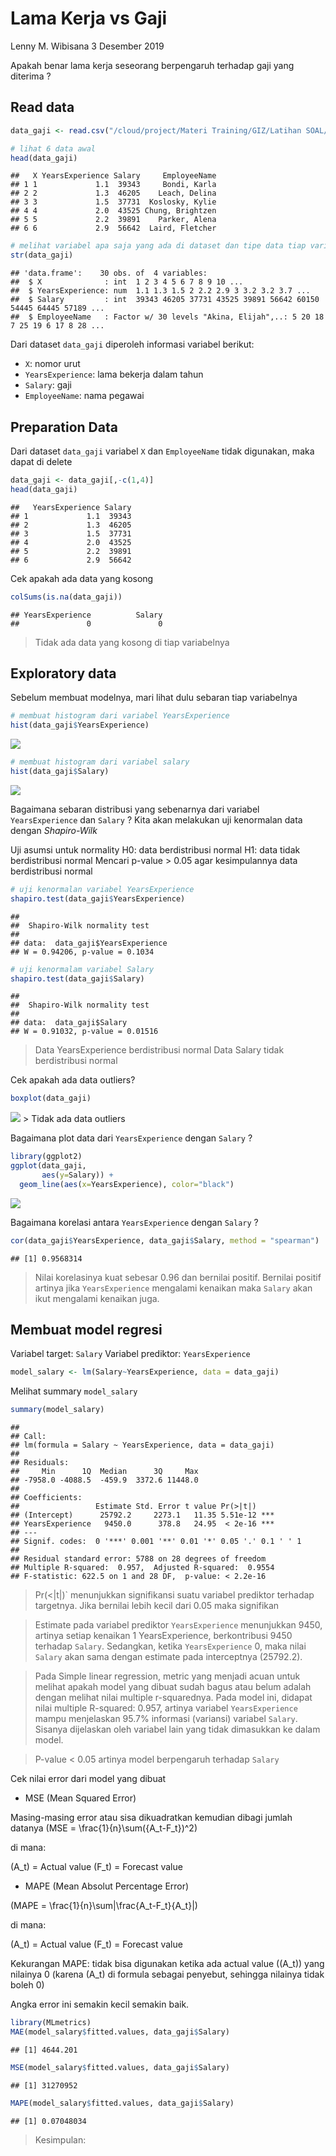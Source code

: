 Lama Kerja vs Gaji
================
Lenny M. Wibisana
3 Desember 2019

Apakah benar lama kerja seseorang berpengaruh terhadap gaji yang
diterima
?

## Read data

``` r
data_gaji <- read.csv("/cloud/project/Materi Training/GIZ/Latihan SOAL/Lama Kerja vs Gaji.csv")
```

``` r
# lihat 6 data awal
head(data_gaji)
```

    ##   X YearsExperience Salary     EmployeeName
    ## 1 1             1.1  39343     Bondi, Karla
    ## 2 2             1.3  46205    Leach, Delina
    ## 3 3             1.5  37731  Koslosky, Kylie
    ## 4 4             2.0  43525 Chung, Brightzen
    ## 5 5             2.2  39891    Parker, Alena
    ## 6 6             2.9  56642  Laird, Fletcher

``` r
# melihat variabel apa saja yang ada di dataset dan tipe data tiap variabelnya
str(data_gaji)
```

    ## 'data.frame':    30 obs. of  4 variables:
    ##  $ X              : int  1 2 3 4 5 6 7 8 9 10 ...
    ##  $ YearsExperience: num  1.1 1.3 1.5 2 2.2 2.9 3 3.2 3.2 3.7 ...
    ##  $ Salary         : int  39343 46205 37731 43525 39891 56642 60150 54445 64445 57189 ...
    ##  $ EmployeeName   : Factor w/ 30 levels "Akina, Elijah",..: 5 20 18 7 25 19 6 17 8 28 ...

Dari dataset `data_gaji` diperoleh informasi variabel berikut:

  - `X`: nomor urut
  - `YearsExperience`: lama bekerja dalam tahun
  - `Salary`: gaji
  - `EmployeeName`: nama pegawai

## Preparation Data

Dari dataset `data_gaji` variabel `X` dan `EmployeeName` tidak
digunakan, maka dapat di delete

``` r
data_gaji <- data_gaji[,-c(1,4)]
head(data_gaji)
```

    ##   YearsExperience Salary
    ## 1             1.1  39343
    ## 2             1.3  46205
    ## 3             1.5  37731
    ## 4             2.0  43525
    ## 5             2.2  39891
    ## 6             2.9  56642

Cek apakah ada data yang kosong

``` r
colSums(is.na(data_gaji))
```

    ## YearsExperience          Salary 
    ##               0               0

> Tidak ada data yang kosong di tiap variabelnya

## Exploratory data

Sebelum membuat modelnya, mari lihat dulu sebaran tiap variabelnya

``` r
# membuat histogram dari variabel YearsExperience
hist(data_gaji$YearsExperience)
```

![](Readme_files/figure-gfm/unnamed-chunk-5-1.png)<!-- -->

``` r
# membuat histogram dari variabel salary
hist(data_gaji$Salary)
```

![](Readme_files/figure-gfm/unnamed-chunk-6-1.png)<!-- -->

Bagaimana sebaran distribusi yang sebenarnya dari variabel
`YearsExperience` dan `Salary` ? Kita akan melakukan uji kenormalan data
dengan *Shapiro-Wilk*

Uji asumsi untuk normality H0: data berdistribusi normal H1: data tidak
berdistribusi normal Mencari p-value \> 0.05 agar kesimpulannya data
berdistribusi normal

``` r
# uji kenormalan variabel YearsExperience
shapiro.test(data_gaji$YearsExperience)
```

    ## 
    ##  Shapiro-Wilk normality test
    ## 
    ## data:  data_gaji$YearsExperience
    ## W = 0.94206, p-value = 0.1034

``` r
# uji kenormalam variabel Salary
shapiro.test(data_gaji$Salary)
```

    ## 
    ##  Shapiro-Wilk normality test
    ## 
    ## data:  data_gaji$Salary
    ## W = 0.91032, p-value = 0.01516

> Data YearsExperience berdistribusi normal Data Salary tidak
> berdistribusi normal

Cek apakah ada data outliers?

``` r
boxplot(data_gaji)
```

![](Readme_files/figure-gfm/unnamed-chunk-8-1.png)<!-- --> \> Tidak ada
data outliers

Bagaimana plot data dari `YearsExperience` dengan `Salary` ?

``` r
library(ggplot2)
ggplot(data_gaji,
       aes(y=Salary)) +
  geom_line(aes(x=YearsExperience), color="black")
```

![](Readme_files/figure-gfm/unnamed-chunk-9-1.png)<!-- -->

Bagaimana korelasi antara `YearsExperience` dengan `Salary` ?

``` r
cor(data_gaji$YearsExperience, data_gaji$Salary, method = "spearman")
```

    ## [1] 0.9568314

> Nilai korelasinya kuat sebesar 0.96 dan bernilai positif. Bernilai
> positif artinya jika `YearsExperience` mengalami kenaikan maka
> `Salary` akan ikut mengalami kenaikan juga.

## Membuat model regresi

Variabel target: `Salary` Variabel prediktor: `YearsExperience`

``` r
model_salary <- lm(Salary~YearsExperience, data = data_gaji)
```

Melihat summary `model_salary`

``` r
summary(model_salary)
```

    ## 
    ## Call:
    ## lm(formula = Salary ~ YearsExperience, data = data_gaji)
    ## 
    ## Residuals:
    ##     Min      1Q  Median      3Q     Max 
    ## -7958.0 -4088.5  -459.9  3372.6 11448.0 
    ## 
    ## Coefficients:
    ##                 Estimate Std. Error t value Pr(>|t|)    
    ## (Intercept)      25792.2     2273.1   11.35 5.51e-12 ***
    ## YearsExperience   9450.0      378.8   24.95  < 2e-16 ***
    ## ---
    ## Signif. codes:  0 '***' 0.001 '**' 0.01 '*' 0.05 '.' 0.1 ' ' 1
    ## 
    ## Residual standard error: 5788 on 28 degrees of freedom
    ## Multiple R-squared:  0.957,  Adjusted R-squared:  0.9554 
    ## F-statistic: 622.5 on 1 and 28 DF,  p-value: < 2.2e-16

> Pr(\<|t|)\` menunjukkan signifikansi suatu variabel prediktor terhadap
> targetnya. Jika bernilai lebih kecil dari 0.05 maka signifikan

> Estimate pada variabel prediktor `YearsExperience` menunjukkan 9450,
> artinya setiap kenaikan 1 YearsExperience, berkontribusi 9450 terhadap
> `Salary`. Sedangkan, ketika `YearsExperience` 0, maka nilai `Salary`
> akan sama dengan estimate pada interceptnya (25792.2).

> Pada Simple linear regression, metric yang menjadi acuan untuk melihat
> apakah model yang dibuat sudah bagus atau belum adalah dengan melihat
> nilai multiple r-squarednya. Pada model ini, didapat nilai multiple
> R-squared: 0.957, artinya variabel `YearsExperience` mampu menjelaskan
> 95.7% informasi (variansi) variabel `Salary`. Sisanya dijelaskan oleh
> variabel lain yang tidak dimasukkan ke dalam model.

> P-value \< 0.05 artinya model berpengaruh terhadap `Salary`

Cek nilai error dari model yang dibuat

  - MSE (Mean Squared Error)

Masing-masing error atau sisa dikuadratkan kemudian dibagi jumlah
datanya \(MSE = \frac{1}{n}\sum({A_t-F_t})^2\)

di mana:

\(A_t\) = Actual value \(F_t\) = Forecast value

  - MAPE (Mean Absolut Percentage Error)

\(MAPE = \frac{1}{n}\sum|\frac{A_t-F_t}{A_t}|\)

di mana:

\(A_t\) = Actual value \(F_t\) = Forecast value

Kekurangan MAPE: tidak bisa digunakan ketika ada actual value (\(A_t\))
yang nilainya 0 (karena \(A_t\) di formula sebagai penyebut, sehingga
nilainya tidak boleh 0)

Angka error ini semakin kecil semakin baik.

``` r
library(MLmetrics)
MAE(model_salary$fitted.values, data_gaji$Salary)
```

    ## [1] 4644.201

``` r
MSE(model_salary$fitted.values, data_gaji$Salary)
```

    ## [1] 31270952

``` r
MAPE(model_salary$fitted.values, data_gaji$Salary)
```

    ## [1] 0.07048034

> Kesimpulan:
